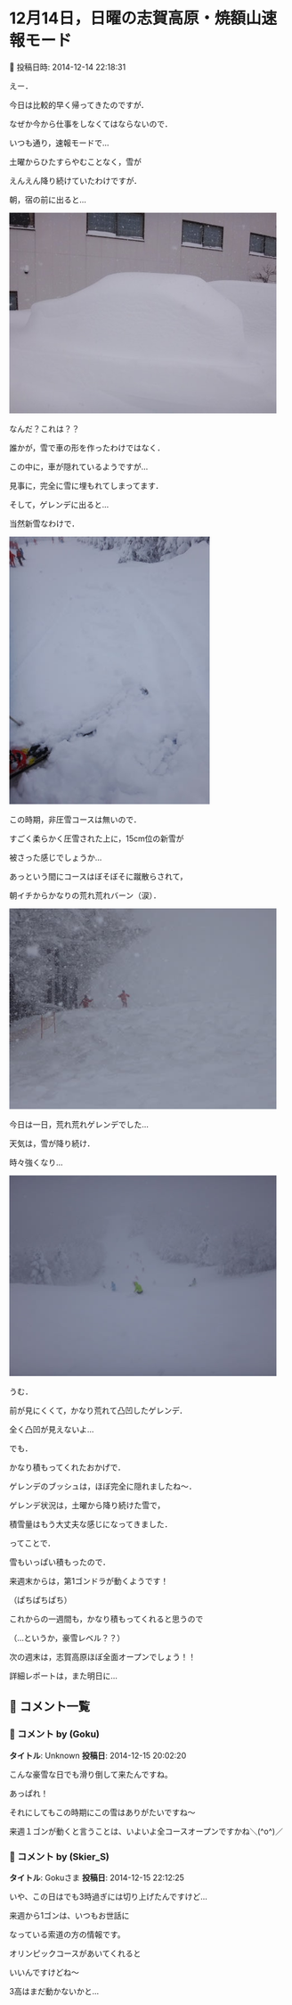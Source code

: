 # 12月14日，日曜の志賀高原・焼額山速報モード

📅 投稿日時: 2014-12-14 22:18:31

えー．





今日は比較的早く帰ってきたのですが．


なぜか今から仕事をしなくてはならないので．


いつも通り，速報モードで…





土曜からひたすらやむことなく，雪が


えんえん降り続けていたわけですが．


朝，宿の前に出ると…




![d039fcb75aed54052a1203e2d567594f.jpg](images/d039fcb75aed54052a1203e2d567594f.jpg)




なんだ？これは？？


誰かが，雪で車の形を作ったわけではなく．


この中に，車が隠れているようですが…


見事に，完全に雪に埋もれてしまってます．





そして，ゲレンデに出ると…


当然新雪なわけで．




![bda2d926a0ec2a0e87f7d2391f71fe49.jpg](images/bda2d926a0ec2a0e87f7d2391f71fe49.jpg)




この時期，非圧雪コースは無いので．


すごく柔らかく圧雪された上に，15cm位の新雪が


被さった感じでしょうか…





あっという間にコースはぼそぼそに蹴散らされて，


朝イチからかなりの荒れ荒れバーン（涙）．




![99bb02b9ab9bd1459f0bf8ccd325484f.jpg](images/99bb02b9ab9bd1459f0bf8ccd325484f.jpg)




今日は一日，荒れ荒れゲレンデでした…





天気は，雪が降り続け．


時々強くなり…




![500fe1e1d8353ff0b01aa197674f0258.jpg](images/500fe1e1d8353ff0b01aa197674f0258.jpg)




うむ．


前が見にくくて，かなり荒れて凸凹したゲレンデ．


全く凸凹が見えないよ…





でも．


かなり積もってくれたおかげで．


ゲレンデのブッシュは，ほぼ完全に隠れましたね～．


ゲレンデ状況は，土曜から降り続けた雪で，


積雪量はもう大丈夫な感じになってきました．





ってことで．


雪もいっぱい積もったので．


来週末からは，第1ゴンドラが動くようです！


（ぱちぱちぱち）





これからの一週間も，かなり積もってくれると思うので


（…というか，豪雪レベル？？）


次の週末は，志賀高原ほぼ全面オープンでしょう！！





詳細レポートは，また明日に…

## 💬 コメント一覧

### 💬 コメント by (Goku)
**タイトル**: Unknown
**投稿日**: 2014-12-15 20:02:20

こんな豪雪な日でも滑り倒して来たんですね。

あっぱれ！



それにしてもこの時期にこの雪はありがたいですね～

来週１ゴンが動くと言うことは、いよいよ全コースオープンですかね＼(^o^)／

### 💬 コメント by (Skier_S)
**タイトル**: Gokuさま
**投稿日**: 2014-12-15 22:12:25

いや、この日はでも3時過ぎには切り上げたんですけど…



来週から1ゴンは、いつもお世話に

なっている索道の方の情報です。

オリンピックコースがあいてくれると

いいんですけどね～

3高はまだ動かないかと…

